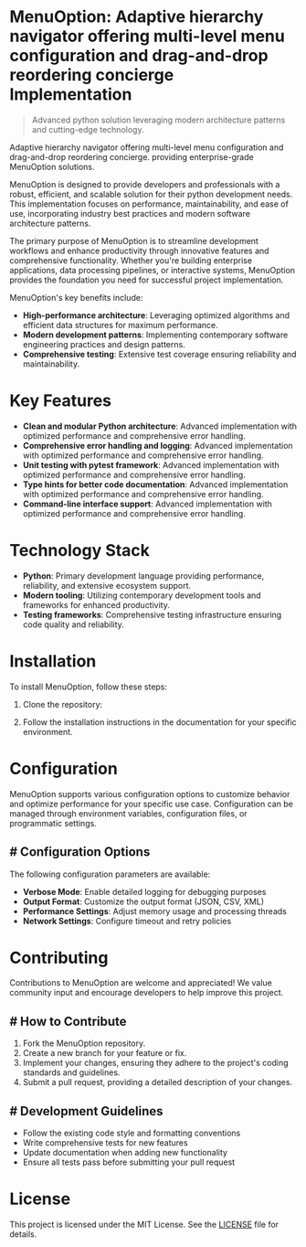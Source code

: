 <!-- fallback_MenuOption_20250806041156_28918 -->

# MenuOption: Adaptive hierarchy navigator offering multi-level menu configuration and drag-and-drop reordering concierge Implementation
> Advanced python solution leveraging modern architecture patterns and cutting-edge technology.

Adaptive hierarchy navigator offering multi-level menu configuration and drag-and-drop reordering concierge. providing enterprise-grade MenuOption solutions.

MenuOption is designed to provide developers and professionals with a robust, efficient, and scalable solution for their python development needs. This implementation focuses on performance, maintainability, and ease of use, incorporating industry best practices and modern software architecture patterns.

The primary purpose of MenuOption is to streamline development workflows and enhance productivity through innovative features and comprehensive functionality. Whether you're building enterprise applications, data processing pipelines, or interactive systems, MenuOption provides the foundation you need for successful project implementation.

MenuOption's key benefits include:

* **High-performance architecture**: Leveraging optimized algorithms and efficient data structures for maximum performance.
* **Modern development patterns**: Implementing contemporary software engineering practices and design patterns.
* **Comprehensive testing**: Extensive test coverage ensuring reliability and maintainability.

# Key Features

* **Clean and modular Python architecture**: Advanced implementation with optimized performance and comprehensive error handling.
* **Comprehensive error handling and logging**: Advanced implementation with optimized performance and comprehensive error handling.
* **Unit testing with pytest framework**: Advanced implementation with optimized performance and comprehensive error handling.
* **Type hints for better code documentation**: Advanced implementation with optimized performance and comprehensive error handling.
* **Command-line interface support**: Advanced implementation with optimized performance and comprehensive error handling.

# Technology Stack

* **Python**: Primary development language providing performance, reliability, and extensive ecosystem support.
* **Modern tooling**: Utilizing contemporary development tools and frameworks for enhanced productivity.
* **Testing frameworks**: Comprehensive testing infrastructure ensuring code quality and reliability.

# Installation

To install MenuOption, follow these steps:

1. Clone the repository:


2. Follow the installation instructions in the documentation for your specific environment.

# Configuration

MenuOption supports various configuration options to customize behavior and optimize performance for your specific use case. Configuration can be managed through environment variables, configuration files, or programmatic settings.

## # Configuration Options

The following configuration parameters are available:

* **Verbose Mode**: Enable detailed logging for debugging purposes
* **Output Format**: Customize the output format (JSON, CSV, XML)
* **Performance Settings**: Adjust memory usage and processing threads
* **Network Settings**: Configure timeout and retry policies

# Contributing

Contributions to MenuOption are welcome and appreciated! We value community input and encourage developers to help improve this project.

## # How to Contribute

1. Fork the MenuOption repository.
2. Create a new branch for your feature or fix.
3. Implement your changes, ensuring they adhere to the project's coding standards and guidelines.
4. Submit a pull request, providing a detailed description of your changes.

## # Development Guidelines

* Follow the existing code style and formatting conventions
* Write comprehensive tests for new features
* Update documentation when adding new functionality
* Ensure all tests pass before submitting your pull request

# License

This project is licensed under the MIT License. See the [LICENSE](https://github.com/QOZU/MenuOption/blob/main/LICENSE) file for details.
